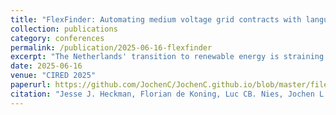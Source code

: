 ```yaml
---
title: "FlexFinder: Automating medium voltage grid contracts with language models"
collection: publications
category: conferences
permalink: /publication/2025-06-16-flexfinder
excerpt: "The Netherlands' transition to renewable energy is straining the power grid, necessitating innovative solutions to mitigate congestion while awaiting grid extension. Non-firm Connection Transmission Agreements (CTAs), or flexibility contracts, offer a promising solution by enabling variable or on-demand capacity limits. However, determining suitable contracts for customers and ensuring grid compatibility is complex, requiring expert involvement and hindering large-scale implementation. To address this, we propose FlexFinder, a multi-agent system utilising Large Language Models to simplify contract identification and negotiation. FlexFinder interacts with customers, infers their needs, and suggests tailored contracts. It evaluates grid feasibility using power system tools, automating a traditionally expert-intensive process. Simulations across 17 customer roles demonstrated FlexFinder’s effectiveness, with GPT-4.0 achieving an accuracy of 83.3% compared to 65.5% for GPT-3.5. Bayesian analysis confirmed the system’s robustness across variations in verbosity and spelling errors. FlexFinder facilitates efficient, scalable negotiations, ensuring optimal grid utilisation and accelerating renewable energy adoption."
date: 2025-06-16
venue: "CIRED 2025"
paperurl: https://github.com/JochenC/JochenC.github.io/blob/master/files/manuscript_cired2025_v2.0.pdf
citation: "Jesse J. Heckman, Florian de Koning, Luc CB. Nies, Jochen L. Cremer (2025). FlexFinder: Automating medium voltage grid contracts with language models. CIRED 2025, paper 0502."
---
```

